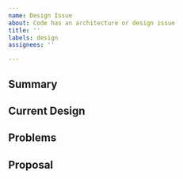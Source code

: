 ```yaml
---
name: Design Issue
about: Code has an architecture or design issue
title: ''
labels: design
assignees: ''

---
```

## Summary

<!-- Describe the issue in a few sentences. -->

## Current Design

<!-- Describe how the current version of relevant code works.
     Refer to specific files/lines or specific packages/methods where
     applicable. -->

## Problems

<!-- Discuss in depth why the current design is problematic.
     If the design fails to capture or embody certain concepts,
     elaborate on them so that others can also see the need for it.  -->

## Proposal

<!-- Propose how to evolve the design and code structure.
     If the problem has been solved in other (maybe outside) projects,
     or in different parts of the code, explain how they work.
     If there are multiple ways,
     briefly discuss pros and cons of each approach. -->

